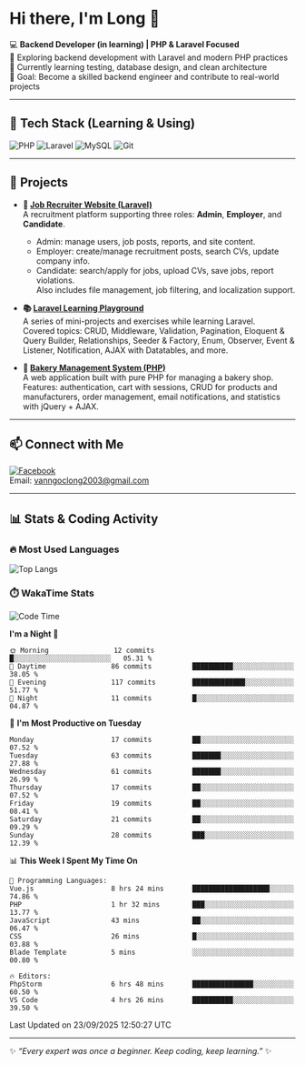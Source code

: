 # Hi there, I'm Long 👋

💻 **Backend Developer (in learning) | PHP & Laravel Focused**  
🚀 Exploring backend development with Laravel and modern PHP practices  
🌱 Currently learning testing, database design, and clean architecture  
🎯 Goal: Become a skilled backend engineer and contribute to real-world projects  

---

## 🔧 Tech Stack (Learning & Using)
![PHP](https://img.shields.io/badge/PHP-777BB4?style=for-the-badge&logo=php&logoColor=white)
![Laravel](https://img.shields.io/badge/Laravel-FF2D20?style=for-the-badge&logo=laravel&logoColor=white)
![MySQL](https://img.shields.io/badge/MySQL-005C84?style=for-the-badge&logo=mysql&logoColor=white)
![Git](https://img.shields.io/badge/Git-F05032?style=for-the-badge&logo=git&logoColor=white)

---

## 🚀 Projects

- **💼 [Job Recruiter Website (Laravel)](https://github.com/ngoclong712/web_moi_gioi_viec_lam)**  
  A recruitment platform supporting three roles: **Admin**, **Employer**, and **Candidate**.  
  - Admin: manage users, job posts, reports, and site content.  
  - Employer: create/manage recruitment posts, search CVs, update company info.  
  - Candidate: search/apply for jobs, upload CVs, save jobs, report violations.  
  Also includes file management, job filtering, and localization support.

- **📚 [Laravel Learning Playground](https://github.com/ngoclong712/web_laravel)**  
  A series of mini-projects and exercises while learning Laravel.  
  Covered topics: CRUD, Middleware, Validation, Pagination, Eloquent & Query Builder, Relationships, Seeder & Factory, Enum, Observer, Event & Listener, Notification, AJAX with Datatables, and more.  

- **🍞 [Bakery Management System (PHP)](https://github.com/ngoclong712/Bakery_Management_System)**  
  A web application built with pure PHP for managing a bakery shop.  
  Features: authentication, cart with sessions, CRUD for products and manufacturers, order management, email notifications, and statistics with jQuery + AJAX.    

---

## 📫 Connect with Me
[![Facebook](https://img.shields.io/badge/Facebook-1877F2?style=for-the-badge&logo=facebook&logoColor=white)](https://facebook.com/vanngoclong712)    
Email: vanngoclong2003@gmail.com

---

## 📊 Stats & Coding Activity

### 🔥 Most Used Languages
![Top Langs](https://github-readme-stats.vercel.app/api/top-langs/?username=ngoclong712&layout=compact&theme=radical)

### ⏱️ WakaTime Stats
<!--START_SECTION:waka-->
![Code Time](http://img.shields.io/badge/Code%20Time-40%20hrs%2029%20mins-blue)

**I'm a Night 🦉** 

```text
🌞 Morning                12 commits          █░░░░░░░░░░░░░░░░░░░░░░░░   05.31 % 
🌆 Daytime                86 commits          ██████████░░░░░░░░░░░░░░░   38.05 % 
🌃 Evening                117 commits         █████████████░░░░░░░░░░░░   51.77 % 
🌙 Night                  11 commits          █░░░░░░░░░░░░░░░░░░░░░░░░   04.87 % 
```
📅 **I'm Most Productive on Tuesday** 

```text
Monday                   17 commits          ██░░░░░░░░░░░░░░░░░░░░░░░   07.52 % 
Tuesday                  63 commits          ███████░░░░░░░░░░░░░░░░░░   27.88 % 
Wednesday                61 commits          ███████░░░░░░░░░░░░░░░░░░   26.99 % 
Thursday                 17 commits          ██░░░░░░░░░░░░░░░░░░░░░░░   07.52 % 
Friday                   19 commits          ██░░░░░░░░░░░░░░░░░░░░░░░   08.41 % 
Saturday                 21 commits          ██░░░░░░░░░░░░░░░░░░░░░░░   09.29 % 
Sunday                   28 commits          ███░░░░░░░░░░░░░░░░░░░░░░   12.39 % 
```


📊 **This Week I Spent My Time On** 

```text
💬 Programming Languages: 
Vue.js                   8 hrs 24 mins       ███████████████████░░░░░░   74.86 % 
PHP                      1 hr 32 mins        ███░░░░░░░░░░░░░░░░░░░░░░   13.77 % 
JavaScript               43 mins             ██░░░░░░░░░░░░░░░░░░░░░░░   06.47 % 
CSS                      26 mins             █░░░░░░░░░░░░░░░░░░░░░░░░   03.88 % 
Blade Template           5 mins              ░░░░░░░░░░░░░░░░░░░░░░░░░   00.80 % 

🔥 Editors: 
PhpStorm                 6 hrs 48 mins       ███████████████░░░░░░░░░░   60.50 % 
VS Code                  4 hrs 26 mins       ██████████░░░░░░░░░░░░░░░   39.50 % 
```


 Last Updated on 23/09/2025 12:50:27 UTC
<!--END_SECTION:waka-->


---

✨ *“Every expert was once a beginner. Keep coding, keep learning.”* ✨
<!--
**ngoclong712/ngoclong712** is a ✨ _special_ ✨ repository because its `README.md` (this file) appears on your GitHub profile.

Here are some ideas to get you started:

![Long's GitHub stats](https://github-readme-stats.vercel.app/api?username=ngoclong712&show_icons=true&theme=radical)  
- 🔭 I’m currently working on ...
- 🌱 I’m currently learning ...
- 👯 I’m looking to collaborate on ...
- 🤔 I’m looking for help with ...
- 💬 Ask me about ...
- 📫 How to reach me: ...
- 😄 Pronouns: ...
- ⚡ Fun fact: ...
-->

